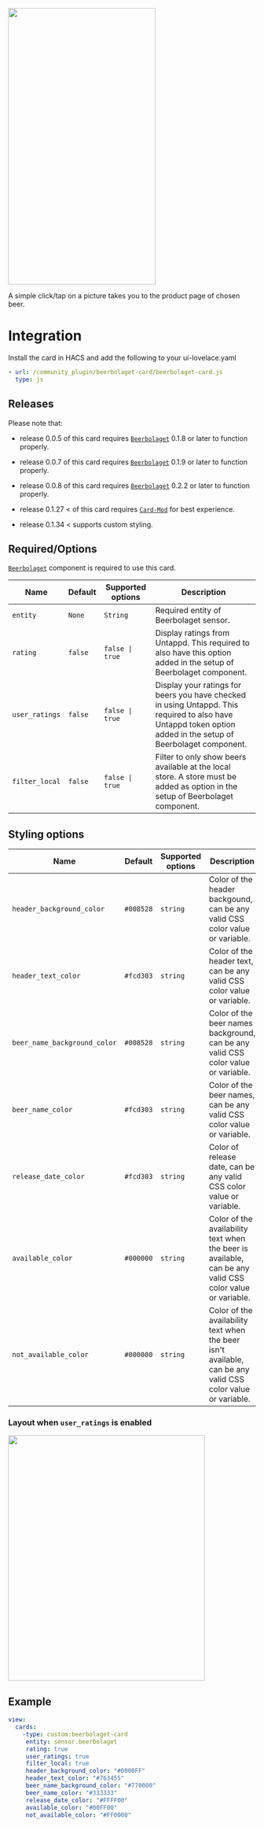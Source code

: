 <img src="https://raw.githubusercontent.com/Ceerbeerus/beerbolaget-card/master/example/layout.png" width="300" height="562"/>

A simple click/tap on a picture takes you to the product page of chosen beer.

# Integration
Install the card in HACS and add the following to your ui-lovelace.yaml
```yaml
- url: /community_plugin/beerbolaget-card/beerbolaget-card.js
  type: js
```

## Releases
Please note that:

* release 0.0.5 of this card requires [`Beerbolaget`](https://github.com/Ceerbeerus/beerbolaget) 0.1.8 or later to function properly.
* release 0.0.7 of this card requires [`Beerbolaget`](https://github.com/Ceerbeerus/beerbolaget) 0.1.9 or later to function properly.
* release 0.0.8 of this card requires [`Beerbolaget`](https://github.com/Ceerbeerus/beerbolaget) 0.2.2 or later to function properly.

* release 0.1.27 < of this card requires [`Card-Mod`](https://github.com/thomasloven/lovelace-card-mod) for best experience.
* release 0.1.34 < supports custom styling.

## Required/Options
[`Beerbolaget`](https://github.com/Ceerbeerus/beerbolaget) component is required to use this card.

|Name                |Default       |Supported options                                 |Description                                                                                                                                                                                                                                                                                                                                    |
| --------------     | ------------ | ------------------------------------------------ | --------------------------------------------------------------------------------------------------------------------------------------------------------------------------------------------------------------------------------------------------------------------------------------------------------------------------------------------- |
|`entity`            |`None`        |`String`                                          |Required entity of Beerbolaget sensor.
|`rating`            |`false`       |`false \| true`                                   |Display ratings from Untappd. This required to also have this option added in the setup of Beerbolaget component.
|`user_ratings`      |`false`       |`false \| true`                                   |Display your ratings for beers you have checked in using Untappd. This required to also have Untappd token option added in the setup of Beerbolaget component.
|`filter_local`      |`false`       |`false \| true`                                   |Filter to only show beers available at the local store. A store must be added as option in the setup of Beerbolaget component.


## Styling options

|Name                       |Default       |Supported options                                 |Description                                                                                                                                                                                                                                                                                                                                           |
| --------------------------- | ------------ | ------------------------------------------------ | --------------------------------------------------------------------------------------------------------------------------------------------------------------------------------------------------------------------------------------------------------------------------------------------------------------------------------------------- |
|`header_background_color`    |`#008528`     |`string`                                          |Color of the header backgound, can be any valid CSS color value or variable.
|`header_text_color`          |`#fcd303`     |`string`                                          |Color of the header text, can be any valid CSS color value or variable.
|`beer_name_background_color` |`#008528`     |`string`                                          |Color of the beer names background, can be any valid CSS color value or variable.
|`beer_name_color`            |`#fcd303`     |`string`                                          |Color of the beer names, can be any valid CSS color value or variable.
|`release_date_color`         |`#fcd303`     |`string`                                          |Color of release date, can be any valid CSS color value or variable.
|`available_color`            |`#000000`     |`string`                                          |Color of the availability text when the beer is available, can be any valid CSS color value or variable.
|`not_available_color`        |`#000000`     |`string`                                          |Color of the availability text when the beer isn't available, can be any valid CSS color value or variable.

### Layout when `user_ratings` is enabled
<img src="https://raw.githubusercontent.com/Ceerbeerus/beerbolaget-card/master/example/layout2.png" width="400" height="499"/>

## Example
  ```yaml
  view:
    cards:
      -type: custom:beerbolaget-card
       entity: sensor.beerbolaget
       rating: true
       user_ratings: true
       filter_local: true
       header_background_color: "#0000FF"
       header_text_color: "#763455"
       beer_name_background_color: "#770000"
       beer_name_color: "#333333"
       release_date_color: "#FFFF00"
       available_color: "#00FF00"
       not_available_color: "#FF0000"
  ```
